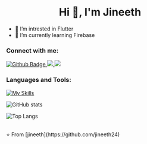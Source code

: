  <h1 align="center">Hi 👋, I'm Jineeth</h1>

- 🔭 I’m intrested in Flutter
- 🌱 I’m currently learning Firebase

  
### Connect with me:
<div id="badges">
  <a href="https://github.com/jineeth24">
    <img src="https://img.shields.io/badge/Github-white?style=for-the-badge&logo=Github&logoColor=black" alt="Github Badge"/>
  </a>
   <a href="https://www.linkedin.com/in/jineeth-e/">
  <img src="https://img.shields.io/badge/LinkedIn-0077B5?style=for-the-badge&logo=linkedin&logoColor=white"/>
  </a>
  <a href ="https://leetcode.com/jineeth">
   <img src ="https://img.shields.io/badge/LeetCode-000000?style=for-the-badge&logo=LeetCode&logoColor="/>
  </a>
</div>

### Languages and Tools:
[![My Skills](https://skillicons.dev/icons?i=flutter,dart,firebase,github,git,postman,figma&perline=5)](https://skillicons.dev)

![ GitHub stats](https://github-readme-stats.vercel.app/api?username=jineeth24&show_icons=true&theme=dark)

![Top Langs](https://github-readme-stats.vercel.app/api/top-langs/?username=jineeth24&theme=dark)


<br>
⭐️ From [jineeth](https://github.com/jineeth24)



